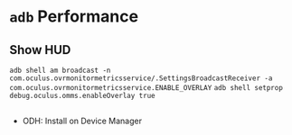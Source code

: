 # `adb` Performance

## Show HUD

`adb shell am broadcast -n com.oculus.ovrmonitormetricsservice/.SettingsBroadcastReceiver -a com.oculus.ovrmonitormetricsservice.ENABLE_OVERLAY`
`adb shell setprop debug.oculus.omms.enableOverlay true`

##

- ODH: Install on Device Manager
